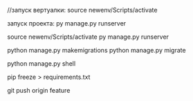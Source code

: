 //запуск вертуалки:
 source newenv/Scripts/activate

 
 запуск проекта:
 py manage.py runserver













 source newenv/Scripts/activate
 py manage.py runserver



python manage.py makemigrations
python manage.py migrate

python manage.py shell







 pip freeze > requirements.txt

 git push origin feature


